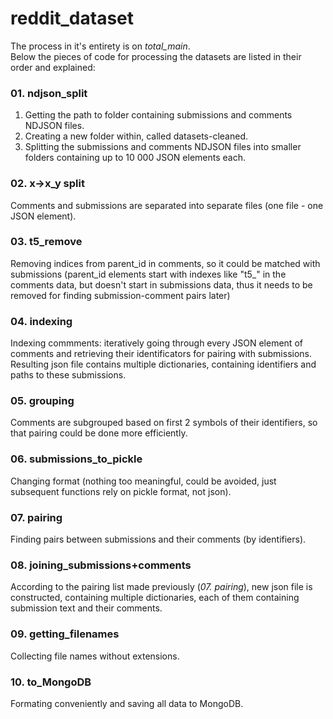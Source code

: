 # reddit_dataset
The process in it's entirety is on *total_main*.<br>
Below the pieces of code for processing the datasets are listed in their order and explained:
### 01. ndjson_split
1. Getting the path to folder containing submissions and comments NDJSON files.
2. Creating a new folder within, called datasets-cleaned.
3. Splitting the submissions and comments NDJSON files into smaller folders containing up to 10 000 JSON elements each.
### 02. x→x_y split
Comments and submissions are separated into separate files (one file - one JSON element).
### 03. t5_remove
Removing indices from parent_id in comments, so it could be matched with submissions (parent_id elements start with indexes like "t5_" in the comments data, but doesn't start in submissions data, thus it needs to be removed for finding submission-comment pairs later)
### 04. indexing
Indexing commments: iteratively going through every JSON element of comments and retrieving their identificators for pairing with submissions. Resulting json file contains multiple dictionaries, containing identifiers and paths to these submissions.
### 05. grouping
Comments are subgrouped based on first 2 symbols of their identifiers, so that pairing could be done more efficiently.
### 06. submissions_to_pickle
Changing format (nothing too meaningful, could be avoided, just subsequent functions rely on pickle format, not json).
### 07. pairing
Finding pairs between submissions and their comments (by identifiers).
### 08. joining_submissions+comments
According to the pairing list made previously (*07. pairing*), new json file is constructed, containing multiple dictionaries, each of them containing submission text and their comments.
### 09. getting_filenames
Collecting file names without extensions.
### 10. to_MongoDB
Formating conveniently and saving all data to MongoDB.
